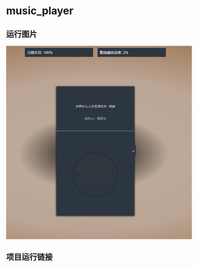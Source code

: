 # music_player
## 运行图片
![images](https://github.com/Keviniswhite/music_player/blob/master/%E9%9F%B3%E4%B9%90%E6%92%AD%E6%94%BE%E5%99%A8.png)
## 项目运行链接
[项目运行链接]: https://keviniswhite.github.io/music_player/

